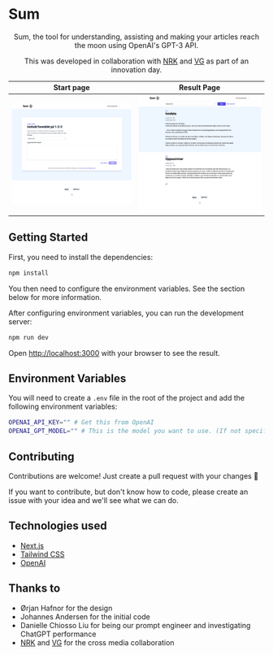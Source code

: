 # Sum

<div align="center">

Sum, the tool for understanding, assisting and making your articles reach the moon using OpenAI's GPT-3 API.

This was developed in collaboration with [NRK](https://www.nrk.no/) and [VG](https://www.vg.no/) as part of an innovation day.

|                         Start page                          |                        Result Page                         |
| :---------------------------------------------------------: | :--------------------------------------------------------: |
| ![image of the start page](.github/imgs/start.png?raw=true) | ![image of the output page](.github/imgs/out.png?raw=true) |

</div>

## Getting Started

First, you need to install the dependencies:

```bash
npm install
```

You then need to configure the environment variables. See the section below for more information.

After configuring environment variables, you can run the development server:

```bash
npm run dev
```

Open [http://localhost:3000](http://localhost:3000) with your browser to see the result.

## Environment Variables

You will need to create a `.env` file in the root of the project and add the following environment variables:

```bash
OPENAI_API_KEY="" # Get this from OpenAI
OPENAI_GPT_MODEL="" # This is the model you want to use. (If not specified, it will use the gpt-3.5-turbo model)
```

## Contributing

Contributions are welcome! Just create a pull request with your changes 🚀

If you want to contribute, but don't know how to code, please create an issue with your idea and we'll see what we can do.

## Technologies used

- [Next.js](https://nextjs.org/)
- [Tailwind CSS](https://tailwindcss.com/)
- [OpenAI](https://openai.com/)

## Thanks to

- Ørjan Hafnor for the design
- Johannes Andersen for the initial code
- Danielle Chiosso Liu for being our prompt engineer and investigating ChatGPT performance
- [NRK](https://www.nrk.no/) and [VG](https://www.vg.no/) for the cross media collaboration
